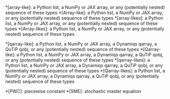 *[array-like]: a Python list, a NumPy or JAX array, or any (potentially nested) sequence of these types
*[Array-like]: a Python list, a NumPy or JAX array, or any (potentially nested) sequence of these types
*[array-likes]: a Python list, a NumPy or JAX array, or any (potentially nested) sequence of these types
*[Array-likes]: a Python list, a NumPy or JAX array, or any (potentially nested) sequence of these types

*[qarray-like]: a Python list, a NumPy or JAX array, a Dynamiqs qarray, a QuTiP qobj, or any (potentially nested) sequence of these types
*[Qarray-like]: a Python list, a NumPy or JAX array, a Dynamiqs qarray, a QuTiP qobj, or any (potentially nested) sequence of these types
*[qarray-likes]: a Python list, a NumPy or JAX array, a Dynamiqs qarray, a QuTiP qobj, or any (potentially nested) sequence of these types
*[Qarray-likes]: a Python list, a NumPy or JAX array, a Dynamiqs qarray, a QuTiP qobj, or any (potentially nested) sequence of these types

*[PWC]: piecewise constant
*[SME]: stochastic master equation
